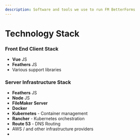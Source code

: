 ```yaml
---
description: Software and tools we use to run FM BetterForms
---
```


# Technology Stack

### Front End Client Stack

* **Vue** JS
* **Feathers** JS
* Various support libraries

### Server Infrastructure Stack

* **Feathers** JS
* **Node** JS 
* **FileMaker** **Server**
* **Docker**
* **Kubernetes** - Container management
* **Rancher** - Kubernetes orchestration
* **Route 53** - DNS Routing
* AWS / and other infrastructure providers
* 


